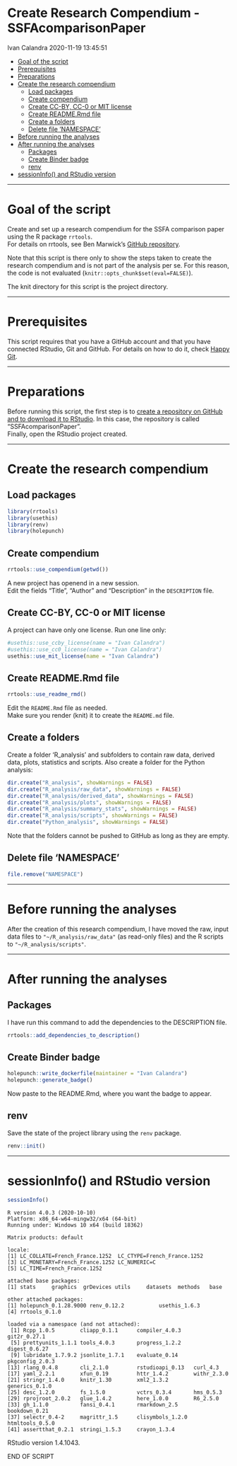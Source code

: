 Create Research Compendium - SSFAcomparisonPaper
================
Ivan Calandra
2020-11-19 13:45:51

-   [Goal of the script](#goal-of-the-script)
-   [Prerequisites](#prerequisites)
-   [Preparations](#preparations)
-   [Create the research compendium](#create-the-research-compendium)
    -   [Load packages](#load-packages)
    -   [Create compendium](#create-compendium)
    -   [Create CC-BY, CC-0 or MIT
        license](#create-cc-by-cc-0-or-mit-license)
    -   [Create README.Rmd file](#create-readme.rmd-file)
    -   [Create a folders](#create-a-folders)
    -   [Delete file ‘NAMESPACE’](#delete-file-namespace)
-   [Before running the analyses](#before-running-the-analyses)
-   [After running the analyses](#after-running-the-analyses)
    -   [Packages](#packages)
    -   [Create Binder badge](#create-binder-badge)
    -   [renv](#renv)
-   [sessionInfo() and RStudio
    version](#sessioninfo-and-rstudio-version)

------------------------------------------------------------------------

# Goal of the script

Create and set up a research compendium for the SSFA comparison paper
using the R package `rrtools`.  
For details on rrtools, see Ben Marwick’s [GitHub
repository](https://github.com/benmarwick/rrtools).

Note that this script is there only to show the steps taken to create
the research compendium and is not part of the analysis per se. For this
reason, the code is not evaluated (`knitr::opts_chunk$set(eval=FALSE)`).

The knit directory for this script is the project directory.

------------------------------------------------------------------------

# Prerequisites

This script requires that you have a GitHub account and that you have
connected RStudio, Git and GitHub. For details on how to do it, check
[Happy Git](https://happygitwithr.com/).

------------------------------------------------------------------------

# Preparations

Before running this script, the first step is to [create a repository on
GitHub and to download it to
RStudio](https://happygitwithr.com/new-github-first.html). In this case,
the repository is called “SSFAcomparisonPaper”.  
Finally, open the RStudio project created.

------------------------------------------------------------------------

# Create the research compendium

## Load packages

``` r
library(rrtools)
library(usethis)
library(renv)
library(holepunch)
```

## Create compendium

``` r
rrtools::use_compendium(getwd())
```

A new project has openend in a new session.  
Edit the fields “Title”, “Author” and “Description” in the `DESCRIPTION`
file.

## Create CC-BY, CC-0 or MIT license

A project can have only one license. Run one line only:

``` r
#usethis::use_ccby_license(name = "Ivan Calandra")
#usethis::use_cc0_license(name = "Ivan Calandra")
usethis::use_mit_license(name = "Ivan Calandra")
```

## Create README.Rmd file

``` r
rrtools::use_readme_rmd()
```

Edit the `README.Rmd` file as needed.  
Make sure you render (knit) it to create the `README.md` file.

## Create a folders

Create a folder ‘R\_analysis’ and subfolders to contain raw data,
derived data, plots, statistics and scripts. Also create a folder for
the Python analysis:

``` r
dir.create("R_analysis", showWarnings = FALSE)
dir.create("R_analysis/raw_data", showWarnings = FALSE)
dir.create("R_analysis/derived_data", showWarnings = FALSE)
dir.create("R_analysis/plots", showWarnings = FALSE)
dir.create("R_analysis/summary_stats", showWarnings = FALSE)
dir.create("R_analysis/scripts", showWarnings = FALSE)
dir.create("Python_analysis", showWarnings = FALSE)
```

Note that the folders cannot be pushed to GitHub as long as they are
empty.

## Delete file ‘NAMESPACE’

``` r
file.remove("NAMESPACE")
```

------------------------------------------------------------------------

# Before running the analyses

After the creation of this research compendium, I have moved the raw,
input data files to `"~/R_analysis/raw_data"` (as read-only files) and
the R scripts to `"~/R_analysis/scripts"`.

------------------------------------------------------------------------

# After running the analyses

## Packages

I have run this command to add the dependencies to the DESCRIPTION file.

``` r
rrtools::add_dependencies_to_description()
```

## Create Binder badge

``` r
holepunch::write_dockerfile(maintainer = "Ivan Calandra")
holepunch::generate_badge()
```

Now paste to the README.Rmd, where you want the badge to appear.

## renv

Save the state of the project library using the `renv` package.

``` r
renv::init()
```

------------------------------------------------------------------------

# sessionInfo() and RStudio version

``` r
sessionInfo()
```

    R version 4.0.3 (2020-10-10)
    Platform: x86_64-w64-mingw32/x64 (64-bit)
    Running under: Windows 10 x64 (build 18362)

    Matrix products: default

    locale:
    [1] LC_COLLATE=French_France.1252  LC_CTYPE=French_France.1252   
    [3] LC_MONETARY=French_France.1252 LC_NUMERIC=C                  
    [5] LC_TIME=French_France.1252    

    attached base packages:
    [1] stats     graphics  grDevices utils     datasets  methods   base     

    other attached packages:
    [1] holepunch_0.1.28.9000 renv_0.12.2           usethis_1.6.3        
    [4] rrtools_0.1.0        

    loaded via a namespace (and not attached):
     [1] Rcpp_1.0.5        cliapp_0.1.1      compiler_4.0.3    git2r_0.27.1     
     [5] prettyunits_1.1.1 tools_4.0.3       progress_1.2.2    digest_0.6.27    
     [9] lubridate_1.7.9.2 jsonlite_1.7.1    evaluate_0.14     pkgconfig_2.0.3  
    [13] rlang_0.4.8       cli_2.1.0         rstudioapi_0.13   curl_4.3         
    [17] yaml_2.2.1        xfun_0.19         httr_1.4.2        withr_2.3.0      
    [21] stringr_1.4.0     knitr_1.30        xml2_1.3.2        generics_0.1.0   
    [25] desc_1.2.0        fs_1.5.0          vctrs_0.3.4       hms_0.5.3        
    [29] rprojroot_2.0.2   glue_1.4.2        here_1.0.0        R6_2.5.0         
    [33] gh_1.1.0          fansi_0.4.1       rmarkdown_2.5     bookdown_0.21    
    [37] selectr_0.4-2     magrittr_1.5      clisymbols_1.2.0  htmltools_0.5.0  
    [41] assertthat_0.2.1  stringi_1.5.3     crayon_1.3.4     

RStudio version 1.4.1043.

END OF SCRIPT
